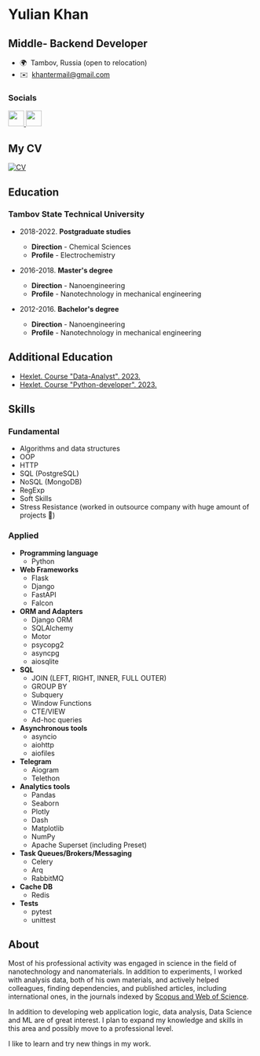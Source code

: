 Yulian Khan
===================================================================================================================================

Middle- Backend Developer
--------------------------------

* 🌍  Tambov, Russia (open to relocation)
* ✉️  [khantermail@gmail.com](mailto:khantermail@gmail.com)

### Socials

<p align="left"> <a href="https://discord.com/users/ikhanter" target="_blank" rel="noreferrer"> <picture> <source media="(prefers-color-scheme: dark)" srcset="undefined" /> <source media="(prefers-color-scheme: light)" srcset="https://raw.githubusercontent.com/danielcranney/readme-generator/main/public/icons/socials/discord.svg" /> <img src="https://raw.githubusercontent.com/danielcranney/readme-generator/main/public/icons/socials/discord.svg" width="32" height="32" /> </picture> </a> <a href="https://www.github.com/ikhanter" target="_blank" rel="noreferrer"> <picture> <source media="(prefers-color-scheme: dark)" srcset="https://raw.githubusercontent.com/danielcranney/readme-generator/main/public/icons/socials/github-dark.svg" /> <source media="(prefers-color-scheme: light)" srcset="https://raw.githubusercontent.com/danielcranney/readme-generator/main/public/icons/socials/github.svg" /> <img src="https://raw.githubusercontent.com/danielcranney/readme-generator/main/public/icons/socials/github.svg" width="32" height="32" /> </picture> </a> 

## My CV
[![CV](https://cv.hexlet.io/assets/logo-cv-ru-2ec8078d402256f56cf54a3d365bd574781e57defc6a4443c3e100f0af7b12ad.svg)](https://cv.hexlet.io/ru/resumes/3062)

## Education
### Tambov State Technical University
- 2018-2022. **Postgraduate studies**
  - **Direction** - Chemical Sciences
  - **Profile** - Electrochemistry
    
- 2016-2018. **Master's degree**
  - **Direction** - Nanoengineering
  - **Profile** - Nanotechnology in mechanical engineering
    
- 2012-2016. **Bachelor's degree**
  - **Direction** - Nanoengineering
  - **Profile** - Nanotechnology in mechanical engineering

## Additional Education
- [Hexlet. Course "Data-Analyst". 2023.](https://drive.google.com/file/d/1aMtdS4XlN76qhVj1gg7GYBiAktRL3Shc/view?usp=sharing)
- [Hexlet. Course "Python-developer". 2023.](https://drive.google.com/file/d/1IavhKYpEzmgJBGbTMAYZZTbDk_LRNVJd/view?usp=sharing)


## Skills
### Fundamental
- Algorithms and data structures
- OOP
- HTTP
- SQL (PostgreSQL)
- NoSQL (MongoDB)
- RegExp
- Soft Skills
- Stress Resistance (worked in outsource company with huge amount of projects 🥺)
### Applied
- **Programming language**
  - Python
- **Web Frameworks**
  - Flask
  - Django
  - FastAPI
  - Falcon
- **ORM and Adapters**
  - Django ORM
  - SQLAlchemy
  - Motor
  - psycopg2
  - asyncpg
  - aiosqlite
- **SQL**
  - JOIN (LEFT, RIGHT, INNER, FULL OUTER)
  - GROUP BY
  - Subquery
  - Window Functions
  - CTE/VIEW
  - Ad-hoc queries
- **Asynchronous tools**
  - asyncio
  - aiohttp
  - aiofiles
- **Telegram**
  - Aiogram
  - Telethon
- **Analytics tools**
  - Pandas
  - Seaborn
  - Plotly
  - Dash
  - Matplotlib
  - NumPy
  - Apache Superset (including Preset)
- **Task Queues/Brokers/Messaging**
  - Celery
  - Arq
  - RabbitMQ
- **Cache DB**
  - Redis
- **Tests**
  - pytest
  - unittest

## About
Most of his professional activity was engaged in science in the field of nanotechnology and nanomaterials. In addition to experiments, I worked with analysis data, both of his own materials, and actively helped colleagues, finding dependencies, and published articles, including international ones, in the journals indexed by [Scopus and Web of Science](https://www.scopus.com/authid/detail.uri?authorId=57200101107).

In addition to developing web application logic, data analysis, Data Science and ML are of great interest. I plan to expand my knowledge and skills in this area and possibly move to a professional level.

I like to learn and try new things in my work.
